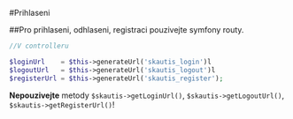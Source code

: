 #Prihlaseni


##Pro prihlaseni, odhlaseni, registraci pouzivejte symfony routy.
```php
//V controlleru

$loginUrl    = $this->generateUrl('skautis_login')l
$logoutUrl   = $this->generateUrl('skautis_logout')l
$registerUrl = $this->generateUrl('skautis_register');

```

**Nepouzivejte** metody ``$skautis->getLoginUrl()``, ``$skautis->getLogoutUrl()``, ``$skautis->getRegisterUrl()``!